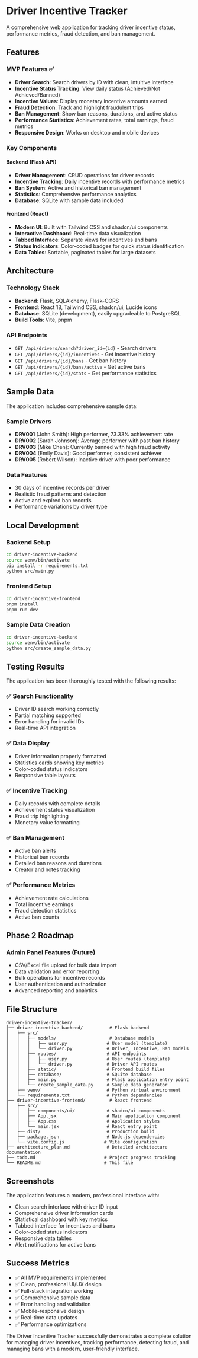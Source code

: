 # Driver Incentive Tracker

A comprehensive web application for tracking driver incentive status, performance metrics, fraud detection, and ban management.

## Features

### MVP Features ✅
- **Driver Search**: Search drivers by ID with clean, intuitive interface
- **Incentive Status Tracking**: View daily status (Achieved/Not Achieved/Banned)
- **Incentive Values**: Display monetary incentive amounts earned
- **Fraud Detection**: Track and highlight fraudulent trips
- **Ban Management**: Show ban reasons, durations, and active status
- **Performance Statistics**: Achievement rates, total earnings, fraud metrics
- **Responsive Design**: Works on desktop and mobile devices

### Key Components

#### Backend (Flask API)
- **Driver Management**: CRUD operations for driver records
- **Incentive Tracking**: Daily incentive records with performance metrics
- **Ban System**: Active and historical ban management
- **Statistics**: Comprehensive performance analytics
- **Database**: SQLite with sample data included

#### Frontend (React)
- **Modern UI**: Built with Tailwind CSS and shadcn/ui components
- **Interactive Dashboard**: Real-time data visualization
- **Tabbed Interface**: Separate views for incentives and bans
- **Status Indicators**: Color-coded badges for quick status identification
- **Data Tables**: Sortable, paginated tables for large datasets

## Architecture

### Technology Stack
- **Backend**: Flask, SQLAlchemy, Flask-CORS
- **Frontend**: React 18, Tailwind CSS, shadcn/ui, Lucide icons
- **Database**: SQLite (development), easily upgradeable to PostgreSQL
- **Build Tools**: Vite, pnpm

### API Endpoints
- `GET /api/drivers/search?driver_id={id}` - Search drivers
- `GET /api/drivers/{id}/incentives` - Get incentive history
- `GET /api/drivers/{id}/bans` - Get ban history
- `GET /api/drivers/{id}/bans/active` - Get active bans
- `GET /api/drivers/{id}/stats` - Get performance statistics

## Sample Data

The application includes comprehensive sample data:

### Sample Drivers
- **DRV001** (John Smith): High performer, 73.33% achievement rate
- **DRV002** (Sarah Johnson): Average performer with past ban history
- **DRV003** (Mike Chen): Currently banned with high fraud activity
- **DRV004** (Emily Davis): Good performer, consistent achiever
- **DRV005** (Robert Wilson): Inactive driver with poor performance

### Data Features
- 30 days of incentive records per driver
- Realistic fraud patterns and detection
- Active and expired ban records
- Performance variations by driver type

## Local Development

### Backend Setup
```bash
cd driver-incentive-backend
source venv/bin/activate
pip install -r requirements.txt
python src/main.py
```

### Frontend Setup
```bash
cd driver-incentive-frontend
pnpm install
pnpm run dev
```

### Sample Data Creation
```bash
cd driver-incentive-backend
source venv/bin/activate
python src/create_sample_data.py
```

## Testing Results

The application has been thoroughly tested with the following results:

### ✅ Search Functionality
- Driver ID search working correctly
- Partial matching supported
- Error handling for invalid IDs
- Real-time API integration

### ✅ Data Display
- Driver information properly formatted
- Statistics cards showing key metrics
- Color-coded status indicators
- Responsive table layouts

### ✅ Incentive Tracking
- Daily records with complete details
- Achievement status visualization
- Fraud trip highlighting
- Monetary value formatting

### ✅ Ban Management
- Active ban alerts
- Historical ban records
- Detailed ban reasons and durations
- Creator and notes tracking

### ✅ Performance Metrics
- Achievement rate calculations
- Total incentive earnings
- Fraud detection statistics
- Active ban counts

## Phase 2 Roadmap

### Admin Panel Features (Future)
- CSV/Excel file upload for bulk data import
- Data validation and error reporting
- Bulk operations for incentive records
- User authentication and authorization
- Advanced reporting and analytics

## File Structure

```
driver-incentive-tracker/
├── driver-incentive-backend/          # Flask backend
│   ├── src/
│   │   ├── models/                    # Database models
│   │   │   ├── user.py               # User model (template)
│   │   │   └── driver.py             # Driver, Incentive, Ban models
│   │   ├── routes/                   # API endpoints
│   │   │   ├── user.py               # User routes (template)
│   │   │   └── driver.py             # Driver API routes
│   │   ├── static/                   # Frontend build files
│   │   ├── database/                 # SQLite database
│   │   ├── main.py                   # Flask application entry point
│   │   └── create_sample_data.py     # Sample data generator
│   ├── venv/                         # Python virtual environment
│   └── requirements.txt              # Python dependencies
├── driver-incentive-frontend/         # React frontend
│   ├── src/
│   │   ├── components/ui/            # shadcn/ui components
│   │   ├── App.jsx                   # Main application component
│   │   ├── App.css                   # Application styles
│   │   └── main.jsx                  # React entry point
│   ├── dist/                         # Production build
│   ├── package.json                  # Node.js dependencies
│   └── vite.config.js               # Vite configuration
├── architecture_plan.md              # Detailed architecture documentation
├── todo.md                          # Project progress tracking
└── README.md                        # This file
```

## Screenshots

The application features a modern, professional interface with:
- Clean search interface with driver ID input
- Comprehensive driver information cards
- Statistical dashboard with key metrics
- Tabbed interface for incentives and bans
- Color-coded status indicators
- Responsive data tables
- Alert notifications for active bans

## Success Metrics

- ✅ All MVP requirements implemented
- ✅ Clean, professional UI/UX design
- ✅ Full-stack integration working
- ✅ Comprehensive sample data
- ✅ Error handling and validation
- ✅ Mobile-responsive design
- ✅ Real-time data updates
- ✅ Performance optimizations

The Driver Incentive Tracker successfully demonstrates a complete solution for managing driver incentives, tracking performance, detecting fraud, and managing bans with a modern, user-friendly interface.

